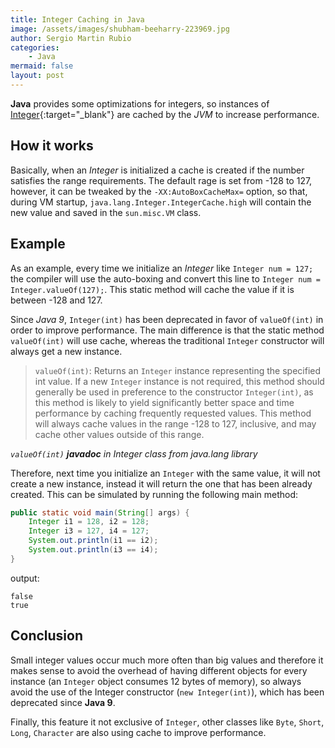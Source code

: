 ```yaml
---
title: Integer Caching in Java
image: /assets/images/shubham-beeharry-223969.jpg
author: Sergio Martin Rubio
categories:
    - Java
mermaid: false
layout: post
---
```


**Java** provides some optimizations for integers, so instances of [Integer](https://docs.oracle.com/javase/7/docs/api/java/lang/Integer.html){:target="_blank"} are cached by the _JVM_ to increase performance.

## How it works

Basically, when an _Integer_ is initialized a cache is created if the number satisfies the range requirements. The default rage is set from -128 to 127, however, it can be tweaked by the `-XX:AutoBoxCacheMax=` option, so that, during VM startup, `java.lang.Integer.IntegerCache.high` will contain the new value and saved in the `sun.misc.VM` class.

## Example

As an example, every time we initialize an _Integer_ like `Integer num = 127;` the compiler will use the auto-boxing and convert this line to `Integer num = Integer.valueOf(127);`. This static method will cache the value if it is between -128 and 127.

Since _Java 9_, `Integer(int)` has been deprecated in favor of `valueOf(int)` in order to improve performance. The main difference is that the static method `valueOf(int)` will use cache, whereas the traditional `Integer` constructor will always get a new instance.

>`valueOf(int)`: Returns an `Integer` instance representing the specified int value. If a new `Integer` instance is not required, this method should generally be used in preference to the constructor `Integer(int)`, as this method is likely to yield significantly better space and time performance by caching frequently requested values. This method will always cache values in the range -128 to 127, inclusive, and may cache other values outside of this range.

_`valueOf(int)` **javadoc** in Integer class from java.lang library_

Therefore, next time you initialize an `Integer` with the same value, it will not create a new instance, instead it will return the one that has been already created. This can be simulated by running the following main method:

```java
public static void main(String[] args) {
    Integer i1 = 128, i2 = 128;
    Integer i3 = 127, i4 = 127;
    System.out.println(i1 == i2);
    System.out.println(i3 == i4);
}
```

output:

```shell
false
true
```

## Conclusion

Small integer values occur much more often than big values and therefore it makes sense to avoid the overhead of having different objects for every instance (an `Integer` object consumes 12 bytes of memory), so always avoid the use of the Integer constructor (`new Integer(int)`), which has been deprecated since **Java 9**.

Finally, this feature it not exclusive of `Integer`, other classes like `Byte`, `Short`, `Long`, `Character` are also using cache to improve performance.
